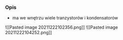 ### Opis
- ma we wnętrzu wiele tranzystorów i kondensatorów
 
![[Pasted image 20211222102356.png]]
![[Pasted image 20211222104252.png]]
